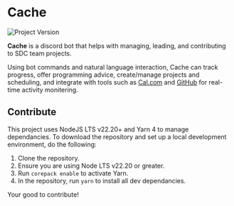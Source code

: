 # Cache

![Project Version](https://img.shields.io/badge/dynamic/json?url=https%3A%2F%2Fgithub.com%2FSDC-Fall-2025%2Fsdc-project-team13%2Fraw%2Fmain%2Fpackage.json&query=%24.version&prefix=v&style=flat-square&label=Version)

**Cache** is a discord bot that helps with managing, leading, and contributing to SDC team projects.

Using bot commands and natural language interaction, Cache can track progress, offer programming advice, create/manage projects and scheduling, and integrate with tools such as [Cal.com](https://cal.com) and [GitHub](https://github.com) for real-time activity monitering.

## Contribute

This project uses NodeJS LTS v22.20+ and Yarn 4 to manage dependancies. To download the repository and set up a local development environment, do the following:

1. Clone the repository.
2. Ensure you are using Node LTS v22.20 or greater.
3. Run `corepack enable` to activate Yarn.
4. In the repository, run `yarn` to install all dev dependancies.

Your good to contribute!

